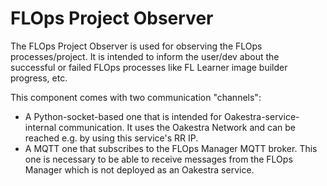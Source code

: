 # FLOps Project Observer

The FLOps Project Observer is used for observing the FLOps processes/project.
It is intended to inform the user/dev about the successful or failed FLOps processes like FL Learner image builder progress, etc.

This component comes with two communication "channels":
- A Python-socket-based one that is intended for Oakestra-service-internal communication. It uses the Oakestra Network and can be reached e.g. by using this service's RR IP.
- A MQTT one that subscribes to the FLOps Manager MQTT broker. This one is necessary to be able to receive messages from the FLOps Manager which is not deployed as an Oakestra service.
